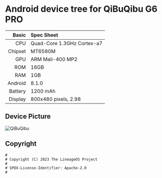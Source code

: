 # Android device tree for QiBuQibu G6 PRO

Basic   | Spec Sheet
-------:|:----------
CPU     | Quad-Core 1.3GHz Cortex-a7
Chipset | MT6580M
GPU     | ARM Mali-400 MP2
ROM     | 16GB
RAM     | 1GB
Android | 8.1.0
Battery | 1200 mAh
Display | 800x480 pixels, 2.98

## Device Picture
![QiBuQibu](https://qny.smzdm.com/202111/30/61a5918e9bd847069.jpg_d320.jpg "QiBuQibu")

## Copyright
```
#
# Copyright (C) 2023 The LineageOS Project
#
# SPDX-License-Identifier: Apache-2.0
#
```
